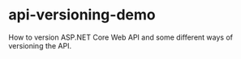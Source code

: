 # api-versioning-demo

How to version ASP.NET Core Web API and some different ways of versioning the API.
